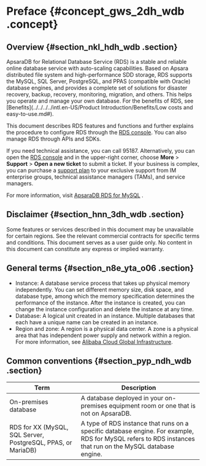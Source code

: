 # Preface {#concept_gws_2dh_wdb .concept}

## Overview {#section_nkl_hdh_wdb .section}

ApsaraDB for Relational Database Service \(RDS\) is a stable and reliable online database service with auto-scaling capabilities. Based on Apsara distributed file system and high-performance SDD storage, RDS supports the MySQL, SQL Server, PostgreSQL, and PPAS \(compatible with Oracle\) database engines, and provides a complete set of solutions for disaster recovery, backup, recovery, monitoring, migration, and others. This helps you operate and manage your own database. For the benefits of RDS, see [Benefits](../../../../intl.en-US/Product Introduction/Benefits/Low costs and easy-to-use.md#).

This document describes RDS features and functions and further explains the procedure to configure RDS through the [RDS console](https://rds.console.aliyun.com/). You can also manage RDS through APIs and SDKs.

If you need technical assistance, you can call 95187. Alternatively, you can open the [RDS console](https://rds.console.aliyun.com/) and in the upper-right corner, choose **More** \> **Support** \> **Open a new ticket** to submit a ticket. If your business is complex, you can purchase a [support plan](https://www.alibabacloud.com/support/after-sales) to your exclusive support from IM enterprise groups, technical assistance managers \(TAMs\), and service managers.

For more information, visit [ApsaraDB RDS for MySQL](https://www.alibabacloud.com/product/apsaradb-for-rds) .

## Disclaimer {#section_hnn_3dh_wdb .section}

Some features or services described in this document may be unavailable for certain regions. See the relevant commercial contracts for specific terms and conditions. This document serves as a user guide only. No content in this document can constitute any express or implied warranty.

## General terms {#section_n8e_yta_o06 .section}

-   Instance: A database service process that takes up physical memory independently. You can set different memory size, disk space, and database type, among which the memory specification determines the performance of the instance. After the instance is created, you can change the instance configuration and delete the instance at any time.
-   Database: A logical unit created in an instance. Multiple databases that each have a unique name can be created in an instance.
-   Region and zone: A region is a physical data center. A zone is a physical area that has independent power supply and network within a region. For more information, see [Alibaba Cloud Global Infrastructure](https://www.alibabacloud.com/global-locations).

## Common conventions {#section_pyp_ndh_wdb .section}

|Term|Description|
|----|-----------|
|On-premises database|A database deployed in your on-premises equipment room or one that is not on ApsaraDB.|
|RDS for XX \(MySQL, SQL Server, PostgreSQL, PPAS, or MariaDB\)|A type of RDS instance that runs on a specific database engine. For example, RDS for MySQL refers to RDS instances that run on the MySQL database engine.|


